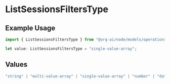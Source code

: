 # ListSessionsFiltersType

## Example Usage

```typescript
import { ListSessionsFiltersType } from "@orq-ai/node/models/operations";

let value: ListSessionsFiltersType = "single-value-array";
```

## Values

```typescript
"string" | "multi-value-array" | "single-value-array" | "number" | "date" | "object" | "boolean" | "evaluator"
```